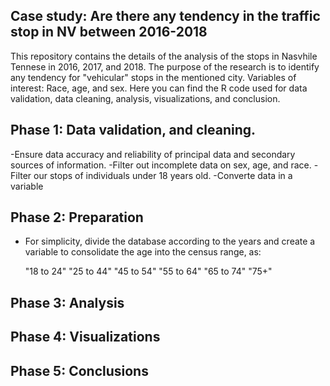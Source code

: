 Case study: Are there any tendency in the traffic stop in NV between 2016-2018
-

This repository contains the details of the analysis of the stops in Nasvhile Tennese in 2016, 2017, and 2018. The  purpose of the research is to identify 
any tendency for "vehicular" stops in the mentioned city. Variables of interest: Race, age, and sex. Here you can find the R code used for data validation, 
data cleaning, analysis, visualizations, and conclusion. 

Phase 1: Data validation, and  cleaning.
- 
-Ensure data accuracy and reliability of principal data and secondary sources of information.
-Filter out incomplete data on sex, age, and race. 
-Filter our stops of individuals under 18 years old.
-Converte data in a variable 

Phase 2: Preparation
-
- For simplicity, divide the database according to the years and create a variable to consolidate the age into the census range, as:

  "18 to 24"        "25 to 44"        "45 to 54"        "55 to 64"        "65 to 74"        "75+"

Phase 3: Analysis
- 

Phase 4: Visualizations
- 


Phase 5: Conclusions
- 
